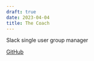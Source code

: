 ```yaml
---
draft: true
date: 2023-04-04
title: The Coach
---
```

Slack single user group manager

[GitHub](https://github.com/dbut2/the-coach)